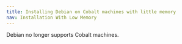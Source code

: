 ```yaml
---
title: Installing Debian on Cobalt machines with little memory
nav: Installation With Low Memory
---
```


<div class="alert alert-danger">

Debian no longer supports Cobalt machines.

</div>

